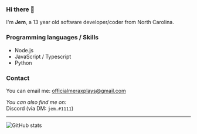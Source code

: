 ### Hi there 👋

I'm **Jem**, a 13 year old software developer/coder from North Carolina.

### Programming languages / Skills
* Node.js
* JavaScript / Typescript
* Python

### Contact
You can email me: officialmeraxplays@gmail.com

*You can also find me on:*\
Discord (via DM: <code>jem.#1111</code>)

<hr>

![GitHub stats](https://github-readme-stats.vercel.app/api?username=ChefJem&show_icons=true&title_color=fff&icon_color=79ff97&text_color=9f9f9f&bg_color=151515)
